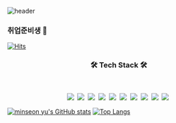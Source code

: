 ![header](https://capsule-render.vercel.app/api?type=wave&color=auto&height=300&section=header&text=LeeSooHyeon&fontSize=90)
### 취업준비생 👋
[![Hits](https://hits.seeyoufarm.com/api/count/incr/badge.svg?url=https%3A%2F%2Fgithub.com%2Fleesoohyeon&count_bg=%3776AB&title_bg=%23555555&icon=&icon_color=%3776AB&title=hits&edge_flat=false)](https://hits.seeyoufarm.com)
<h3 align="center"><b>🛠 Tech Stack 🛠</b></h3>
</br>
<p align="center">
<img src="https://img.shields.io/badge/JAVA-007396?style=flat-square&logo=java&logoColor=white">&nbsp
<img src="https://img.shields.io/badge/csharp-00599C?style=flat-square&logo=C%20Sharp&logoColor=white">&nbsp
<img src="https://img.shields.io/badge/html5-E34F26?style=flat-square&logo=html5&logoColor=white">&nbsp
<img src="https://img.shields.io/badge/python-3776AB?style=flat-square&logo=python&logoColor=white">&nbsp
<img src="https://img.shields.io/badge/javascript-F7DF1E?style=flat-square&logo=javascript&logoColor=black">&nbsp
<img src="https://img.shields.io/badge/css-1572B6?style=flat-square&logo=css3&logoColor=white">&nbsp
<img src="https://img.shields.io/badge/spring-6DB33F?style=flat-square&logo=spring&logoColor=white">&nbsp
<img src="https://img.shields.io/badge/react-61DAFB?style=flat-square&logo=react&logoColor=black">&nbsp
<img src="https://img.shields.io/badge/oracle-F80000?style=flat-squaree&logo=oracle&logoColor=white">&nbsp
<img src="https://img.shields.io/badge/mysql-4479A1?style=flat-square&logo=mysql&logoColor=white">&nbsp
</p>

[![minseon yu's GitHub stats](https://github-readme-stats.vercel.app/api?username=leesoohyeon)](https://github.com/leesoohyeon/github-readme-stats)
[![Top Langs](https://github-readme-stats.vercel.app/api/top-langs/?username=leesoohyeon&layout=compact)](https://github.com/anuraghazra/github-readme-stats)

<!--
**leesoohyeon/leesoohyeon** is a ✨ _special_ ✨ repository because its `README.md` (this file) appears on your GitHub profile.

Here are some ideas to get you started:

- 🔭 I’m currently working on ...
- 🌱 I’m currently learning ...
- 👯 I’m looking to collaborate on ...
- 🤔 I’m looking for help with ...
- 💬 Ask me about ...
- 📫 How to reach me: ...
- 😄 Pronouns: ...
- ⚡ Fun fact: ...
-->
